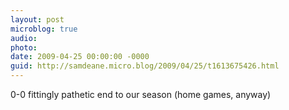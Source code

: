 ```yaml
---
layout: post
microblog: true
audio: 
photo: 
date: 2009-04-25 00:00:00 -0000
guid: http://samdeane.micro.blog/2009/04/25/t1613675426.html
---
```

0-0 fittingly pathetic end to our season (home games, anyway)
